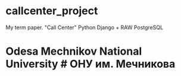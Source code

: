 # callcenter_project

My term paper. "Call Center" Python Django + RAW PostgreSQL 
# Odesa Mechnikov National University # ОНУ им. Мечникова
